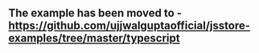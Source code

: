 ## The example has been moved to - https://github.com/ujjwalguptaofficial/jsstore-examples/tree/master/typescript 